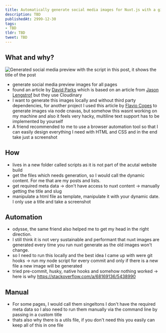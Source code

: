 ```yaml
---
title: Automatically generate social media images for Nuxt.js with a git pre-commit hook
description: TBD
publishedAt: 2999-12-30
tags:
- TBD
tldr: TBD
tweet: TBD
---
```


## What and why?

![Generated social media preview with the script in this post, it  shows the title of the post](/social/generate-social-media-images-for-nuxt-with-pre-commit-hook.png)

- generate social media preview images for all pages
- found an article by [David Parks](https://davidparks.dev/blog/social-share-images-in-nuxt-content/) which is based on an article from [Jason Lengstrof](https://www.learnwithjason.dev/blog/auto-generate-social-image) but they use Cloudinary
- I want to generate this images locally and without third party dependencies, for another project I used this article by [Flavio Copes](https://flaviocopes.com/canvas-node-generate-image/) to generate images via node cnavas, but somehow this wasnt working on my machine and also it feels very hacky, multiline text support has to be implemented by yourself
- A friend recommended to me to use a browser automation tool so that I can easily design everything I need with HTML and CSS and in the end take just a screenshot

## How

- lives in a new folder called scripts as it is not part of the acutal website build
- get the files which needs generation, so I would call the dynamic content. For me that are my posts and lists.
- get required meta data -> don't have access to nuxt content -> manually getting the title and slug
- manipulate a html file as template, manipulate it with your dynamic date. I only use a title and take a screenshot

## Automation

- odysse, the same friend also helped me to get my head in the right direction. 
- I still think it is not very sustainable and performant that nuxt images are generated every time you run nuxt generate as the old images won't change.
- so I need to run this locally and the best idea I came up with were git hooks -> run my node script for every commit and only if there is a new file a new image will be generated
- tried pre-commit, husky, native hooks and somehow nothing worked -> here is why https://stackoverflow.com/a/68169136/5438990

## Manual

- For some pages, I would call them singeltons I don't have the required meta data so I also need to run them manually via the command line by passing in a custom title
- thats also why there is a utils file, if you don't need this you easily can keep all of this in one file
